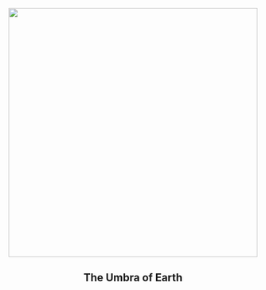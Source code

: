 
<p align="center"><img src="https://apod.nasa.gov/apod/image/2509/UmbraEarth1050.jpg" width="500" height="500"></p>
<h2 align="center"> The Umbra of Earth</h2>
